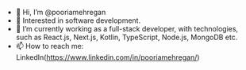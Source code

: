 - 👋 Hi, I’m @pooriamehregan
- 👀 Interested in software development.
- 🌱 I’m currently working as a full-stack developer, with technologies, such as React.js, Next.js, Kotlin, TypeScript, Node.js, MongoDB etc.
- 📫 How to reach me: LinkedIn(https://www.linkedin.com/in/pooriamehregan/)

<!---
pooriamehregan/pooriamehregan is a ✨ special ✨ repository because its `README.md` (this file) appears on your GitHub profile.
You can click the Preview link to take a look at your changes.
--->
